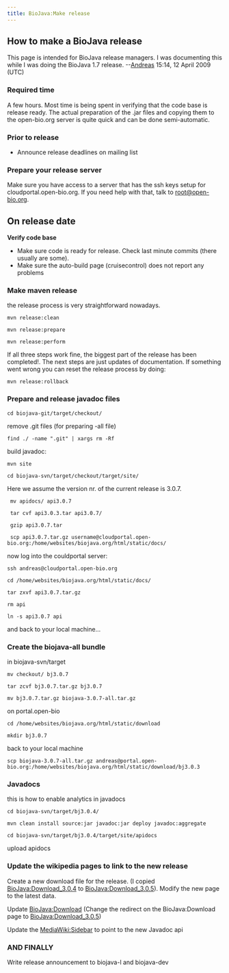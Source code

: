 ```yaml
---
title: BioJava:Make release
---
```


How to make a BioJava release
-----------------------------

This page is intended for BioJava release managers. I was documenting
this while I was doing the BioJava 1.7
release. --[Andreas](User:Andreas "wikilink") 15:14, 12 April 2009 (UTC)

### Required time

A few hours. Most time is being spent in verifying that the code base is
release ready. The actual preparation of the .jar files and copying them
to the open-bio.org server is quite quick and can be done
semi-automatic.

### Prior to release

-   Announce release deadlines on mailing list

### Prepare your release server

Make sure you have access to a server that has the ssh keys setup for
cloudportal.open-bio.org. If you need help with that, talk to
root@open-bio.org.

On release date
---------------

**Verify code base**

-   Make sure code is ready for release. Check last minute commits
    (there usually are some).
-   Make sure the auto-build page (cruisecontrol) does not report any
    problems

### Make maven release

the release process is very straightforward nowadays.

`mvn release:clean `

`mvn release:prepare `

`mvn release:perform`

If all three steps work fine, the biggest part of the release has been
completed!. The next steps are just updates of documentation. If
something went wrong you can reset the release process by doing:

`mvn release:rollback`

### Prepare and release javadoc files

`cd biojava-git/target/checkout/`

remove .git files (for preparing -all file)

`find ./ -name ".git" | xargs rm -Rf`

build javadoc:

`mvn site`

`cd biojava-svn/target/checkout/target/site/`

Here we assume the version nr. of the current release is 3.0.7.

` mv apidocs/ api3.0.7`

` tar cvf api3.0.3.tar api3.0.7/`  
  
` gzip api3.0.7.tar`

` scp api3.0.7.tar.gz username@cloudportal.open-bio.org:/home/websites/biojava.org/html/static/docs/`

now log into the couldportal server:

`ssh andreas@cloudportal.open-bio.org`

`cd /home/websites/biojava.org/html/static/docs/`

`tar zxvf api3.0.7.tar.gz`

`rm api`  
  
`ln -s api3.0.7 api`

and back to your local machine...

### Create the biojava-all bundle

in biojava-svn/target

`mv checkout/ bj3.0.7`

`tar zcvf bj3.0.7.tar.gz bj3.0.7`

`mv bj3.0.7.tar.gz biojava-3.0.7-all.tar.gz`  

on portal.open-bio

`cd /home/websites/biojava.org/html/static/download`

`mkdir bj3.0.7`

back to your local machine

`scp biojava-3.0.7-all.tar.gz andreas@portal.open-bio.org:/home/websites/biojava.org/html/static/download/bj3.0.3`

### Javadocs

this is how to enable analytics in javadocs

`cd biojava-svn/target/bj3.0.4/`

`mvn clean install source:jar javadoc:jar deploy javadoc:aggregate`

`cd biojava-svn/target/bj3.0.4/target/site/apidocs`

upload apidocs

### Update the wikipedia pages to link to the new release

Create a new download file for the release. (I copied
<BioJava:Download_3.0.4> to <BioJava:Download_3.0.5>). Modify the new
page to the latest data.

Update <BioJava:Download> (Change the redirect on the BioJava:Download
page to <BioJava:Download_3.0.5>)

Update the <MediaWiki:Sidebar> to point to the new Javadoc api

### AND FINALLY

Write release announcement to biojava-l and biojava-dev
